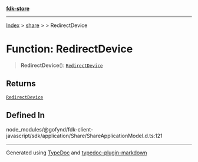 [**fdk-store**](../../../README.md)
***

[Index](../../../API.md) > [share](../../README.md) > [<internal>](../README.md) > RedirectDevice

# Function: RedirectDevice

> **RedirectDevice**(): [`RedirectDevice`](../type-aliases/type-alias.RedirectDevice.md)

## Returns

[`RedirectDevice`](../type-aliases/type-alias.RedirectDevice.md)

## Defined In

node\_modules/@gofynd/fdk-client-javascript/sdk/application/Share/ShareApplicationModel.d.ts:121

***
Generated using [TypeDoc](https://typedoc.org/) and [typedoc-plugin-markdown](https://www.npmjs.com/package/typedoc-plugin-markdown)

